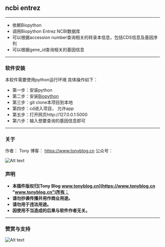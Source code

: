 ## ncbi entrez

---
- 依赖Biopython
- 调用Biopython Entrez NCBI数据库
- 可以根据accession number查询相关的转录本信息，包括CDS信息及基因序列
- 可以根据gene_id查询相关的基因信息
---
### 软件安装

本软件需要使用python运行环境
具体操作如下：
- 第一步：安装python
- 第二步：安装[Biopython](https://biopython-cn.readthedocs.io/zh-cn/latest/cn/chr01.html#id3 "BioPython")
- 第三步：git clone本项目到本地
- 第四步：cd进入项目， 允许app
- 第五步：打开网页http://127.0.0.1:5000
- 第六步：输入想要查询的基因信息即可


---
### 关于

作者： Tony
博客： https://www.tonyblog.cn
公众号：

![Alt text](https://www.tonyblog.cn/uploads/onlineUpload/20180117_81914.jpg?raw=true "Tony Wechat")

### 声明

- **本插件版权归[Tony Blog www.tonyblog.cn](https://www.tonyblog.cn "www.tonyblog.cn")所有；**
- **请勿抄袭传播并用作商业用途。**
- **请勿用于违法用途。**
- **因使用不当造成的后果与软件作者无关。**

---
### 赞赏与支持

![Alt text](https://www.tonyblog.cn/default/images/rewards.png?raw=true "Tony Wechat")
